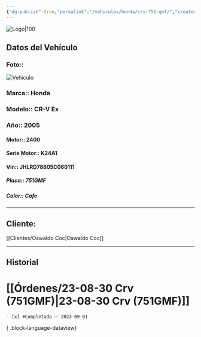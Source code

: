 ```yaml
---
{"dg-publish":true,"permalink":"/vehiculos/honda/crv-751-gmf/","created":"","updated":""}
---
```


![Logo|100](http://drive.google.com/uc?export=view&id=137fl3TIZ0-PU8b-Pt0bsjclwHub_u78G)

## Datos del Vehículo 
### Foto:: 
![Vehículo](http://drive.google.com/uc?export=view&id=1JniPAkz-jSIlYYlIHTMQ3rTXQNqNg_Ln)

### Marca:: Honda 
### Modelo:: CR-V Ex
### Año:: 2005
#### Motor:: 2400
#### Serie Motor:: K24A1
#### Vin:: JHLRD78805C060111
##### Placa:: 751GMF
##### Color:: Cafe
---

## Cliente:

[[Clientes/Oswaldo Coc\|Oswaldo Coc]]

---

## Historial

# [[Órdenes/23-08-30 Crv (751GMF)\|23-08-30 Crv (751GMF)]]

    - [x] #Completada ✅ 2023-09-01

{ .block-language-dataview} 